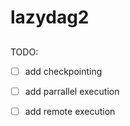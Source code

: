# lazydag2

## 

TODO:

- [ ] add checkpointing 
- [ ] add parrallel execution
- [ ] add remote execution

